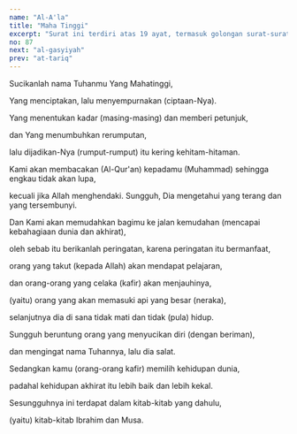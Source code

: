 ```yaml
---
name: "Al-A'la"
title: "Maha Tinggi"
excerpt: "Surat ini terdiri atas 19 ayat, termasuk golongan surat-surat Makkiyyah, dan diturunkan sesudah surat At Takwiir. Nama Al A´laa diambil dari kata Al A´laa yang terdapat pada ayat pertama, berarti Yang Paling Tinggi. Muslim meriwayatkan dalam kitab Al Jumu'ah, dan diriwayatkan pula oleh Ashhaabus Sunan, dari Nu'man ibnu Basyir bahwa Rasulullah s.a.w. pada shalat dua hari Raya (Fitri dan Adha) dan shalat Jum'at membaca surat Al A´laa pada rakaat pertama, dan surat Al Ghaasyiyah pada rakaat kedua."
no: 87
next: "al-gasyiyah"
prev: "at-tariq"
---
```


<span id='1' class='verse' title="QS Al-A'la: 1">Sucikanlah nama Tuhanmu Yang Mahatinggi,</span>

<span id='2' class='verse' title="QS Al-A'la: 2">Yang menciptakan, lalu menyempurnakan (ciptaan-Nya).</span>

<span id='3' class='verse' title="QS Al-A'la: 3">Yang menentukan kadar (masing-masing) dan memberi petunjuk,</span>

<span id='4' class='verse' title="QS Al-A'la: 4">dan Yang menumbuhkan rerumputan,</span>

<span id='5' class='verse' title="QS Al-A'la: 5">lalu dijadikan-Nya (rumput-rumput) itu kering kehitam-hitaman.</span>

<span id='6' class='verse' title="QS Al-A'la: 6">Kami akan membacakan (Al-Qur'an) kepadamu (Muhammad) sehingga engkau tidak akan lupa,</span>

<span id='7' class='verse' title="QS Al-A'la: 7">kecuali jika Allah menghendaki. Sungguh, Dia mengetahui yang terang dan yang tersembunyi.</span>

<span id='8' class='verse' title="QS Al-A'la: 8">Dan Kami akan memudahkan bagimu ke jalan kemudahan (mencapai kebahagiaan dunia dan akhirat),</span>

<span id='9' class='verse' title="QS Al-A'la: 9">oleh sebab itu berikanlah peringatan, karena peringatan itu bermanfaat,</span>

<span id='10' class='verse' title="QS Al-A'la: 10">orang yang takut (kepada Allah) akan mendapat pelajaran,</span>

<span id='11' class='verse' title="QS Al-A'la: 11">dan orang-orang yang celaka (kafir) akan menjauhinya,</span>

<span id='12' class='verse' title="QS Al-A'la: 12">(yaitu) orang yang akan memasuki api yang besar (neraka),</span>

<span id='13' class='verse' title="QS Al-A'la: 13">selanjutnya dia di sana tidak mati dan tidak (pula) hidup.</span>

<span id='14' class='verse' title="QS Al-A'la: 14">Sungguh beruntung orang yang menyucikan diri (dengan beriman),</span>

<span id='15' class='verse' title="QS Al-A'la: 15">dan mengingat nama Tuhannya, lalu dia salat.</span>

<span id='16' class='verse' title="QS Al-A'la: 16">Sedangkan kamu (orang-orang kafir) memilih kehidupan dunia,</span>

<span id='17' class='verse' title="QS Al-A'la: 17">padahal kehidupan akhirat itu lebih baik dan lebih kekal.</span>

<span id='18' class='verse' title="QS Al-A'la: 18">Sesungguhnya ini terdapat dalam kitab-kitab yang dahulu,</span>

<span id='19' class='verse' title="QS Al-A'la: 19">(yaitu) kitab-kitab Ibrahim dan Musa.</span>
